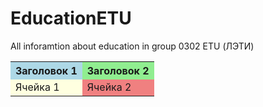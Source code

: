 # EducationETU
 All inforamtion about education in group 0302 ETU (ЛЭТИ) 

 <table>
  <tr>
    <th style="background-color:lightblue">Заголовок 1</th>
    <th style="background-color:lightgreen">Заголовок 2</th>
  </tr>
  <tr>
    <td style="background-color:lightyellow">Ячейка 1</td>
    <td style="background-color:lightcoral">Ячейка 2</td>
  </tr>
</table>

